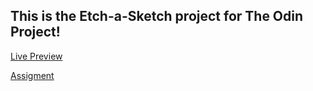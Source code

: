 ## This is the Etch-a-Sketch project for The Odin Project!

[Live Preview](https://1uum.github.io/etch-a-sketch/)

[Assigment](https://www.theodinproject.com/lessons/foundations-etch-a-sketch)
